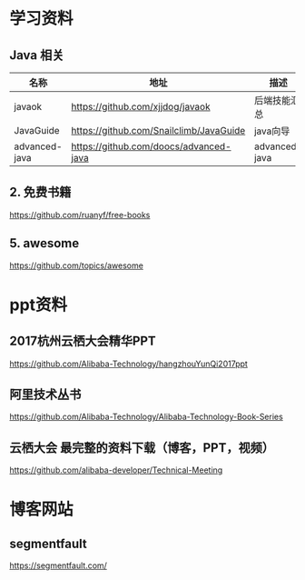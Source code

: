 # 学习资料

## Java 相关

名称 | 地址 | 描述
---------|----------|---------
 javaok | https://github.com/xjjdog/javaok | 后端技能汇总
 JavaGuide | https://github.com/Snailclimb/JavaGuide | java向导
 advanced-java | https://github.com/doocs/advanced-java | advanced-java



## 2. 免费书籍
https://github.com/ruanyf/free-books

## 5. awesome
https://github.com/topics/awesome

# ppt资料

## 2017杭州云栖大会精华PPT
https://github.com/Alibaba-Technology/hangzhouYunQi2017ppt

## 阿里技术丛书
https://github.com/Alibaba-Technology/Alibaba-Technology-Book-Series

## 云栖大会 最完整的资料下载（博客，PPT，视频）
https://github.com/alibaba-developer/Technical-Meeting

# 博客网站

## segmentfault
https://segmentfault.com/